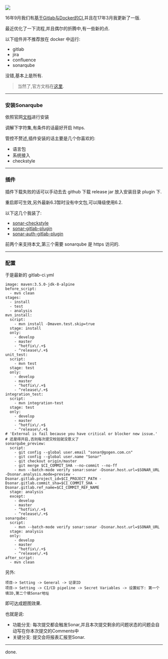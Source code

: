 ![](https://o4dyfn0ef.qnssl.com/image/2017-05-14-Screen%20Shot%202017-05-08%20at%2015.10.40.png?imageView2/2/h/400) 

16年9月我们有[基于Gitlab与Docker的CI](https://www.slahser.com/2016/09/07/基于Gitlab与Docker的CI/),并且在17年3月我更新了一版. 

最近优化了一下流程,并且偶尔的折腾中,有一些新的点. 

以下组件并不推荐放在 docker 中运行: 

- gitlab
- jira
- confluence
- sonarqube 

没错,基本上是所有. 

> 当然了,官方文档在[这里](https://docs.gitlab.com/ce/ci/yaml/README.html). 

- - - - -- 

### 安装Sonarqube
 

依照官网[文档](https://docs.sonarqube.org/display/SONAR/Installing+the+Server)进行安装 

调解下字符集,有条件的话最好开启 https. 

管控不赘述,插件安装的话主要是几个你喜欢的: 

- 语言包
- 系统接入
- checkstyle

- - - - -- 

### 插件 

插件下载失败的话可以手动去去 github 下载 release jar 放入安装目录 plugin 下. 

重启即可生效,另外最新6.3暂时没有中文包,可以降级使用6.2. 

以下这几个我装了: 

- [sonar-checkstyle](https://github.com/checkstyle/sonar-checkstyle)
- [sonar-gitlab-plugin](https://github.com/gabrie-allaigre/sonar-gitlab-plugin)
- [sonar-auth-gitlab-plugin](https://github.com/gabrie-allaigre/sonar-auth-gitlab-plugin)

前两个来支持本文,第三个需要 sonarqube 是 https 访问的. 

- - - - -- 

### 配置 

于是最新的 gitlab-ci.yml 

```
image: maven:3.5.0-jdk-8-alpine
before_script:
  - mvn clean
stages:
  - install
  - test
  - analysis
mvn_install:
  script:
    - mvn install -Dmaven.test.skip=true
  stage: install
  only:
    - develop
    - master
    - ^hotfix\/.+$
    - ^release\/.+$
unit_test:
  script:
    - mvn test
  stage: test
  only:
    - develop
    - master
    - ^hotfix\/.+$
    - ^release\/.+$
integration_test:
  script:
    - mvn integration-test
  stage: test
  only:
    - develop
    - master
    - ^hotfix\/.+$
    - ^release\/.+$
# 'External is fail because you have critical or blocker new issue.'
# 还是得开启,否则每次提交校验就没意义了
sonarqube_preview:
  script:
    - git config --global user.email "sonar@gogen.com.cn"
    - git config --global user.name "Sonar"
    - git checkout origin/master
    - git merge $CI_COMMIT_SHA --no-commit --no-ff
    - mvn --batch-mode verify sonar:sonar -Dsonar.host.url=$SONAR_URL -Dsonar.analysis.mode=preview -Dsonar.gitlab.project_id=$CI_PROJECT_PATH -Dsonar.gitlab.commit_sha=$CI_COMMIT_SHA -Dsonar.gitlab.ref_name=$CI_COMMIT_REF_NAME
  stage: analysis
  except:
    - develop
    - master
    - ^hotfix\/.+$
    - ^release\/.+$
sonarqube:
  script:
    - mvn --batch-mode verify sonar:sonar -Dsonar.host.url=$SONAR_URL
  stage: analysis
  only:
    - develop
    - master
    - ^hotfix\/.+$
    - ^release\/.+$
after_script:
  - mvn clean
```

另外: 

```
项目-> Setting -> General -> 记录ID
项目-> Setting -> CI/CD pipeline -> Secret Variables -> 设置如下: 第一个填ID,第二个填Sonar地址
``` 

即可达成题图效果. 

也就是说: 

- 功能分支: 每次提交都会触发Sonar,并且本次提交剩余的问题状态的问题会自动写在你本次提交的Comments中
- 关键分支: 提交会将报表汇报至Sonar. 

- - - - --

done. 
